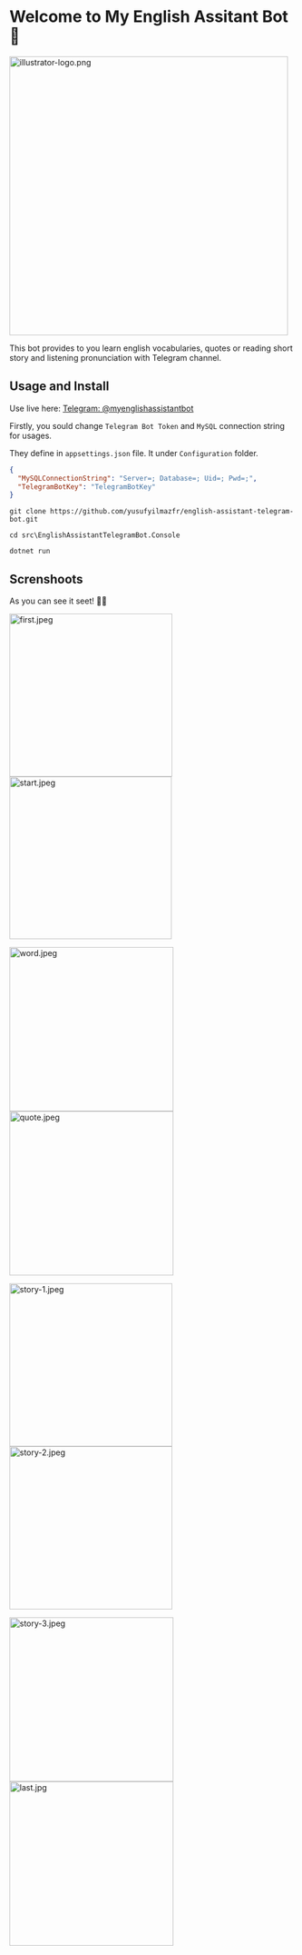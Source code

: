 # Welcome to My English Assitant Bot👋



<img title="" src="./screenshots/illustrator-logo.png" alt="illustrator-logo.png" data-align="center" width="491">

This bot provides to you learn english vocabularies, quotes or reading short story and listening pronunciation with Telegram channel.



## Usage and Install

Use live here: [Telegram: @myenglishassistantbot](https://t.me/myenglishassistantbot)



Firstly, you sould change `Telegram Bot Token` and `MySQL` connection string for usages.



They define in `appsettings.json` file. It under `Configuration` folder.



```json
{
  "MySQLConnectionString": "Server=; Database=; Uid=; Pwd=;",
  "TelegramBotKey": "TelegramBotKey"
}
```



`git clone https://github.com/yusufyilmazfr/english-assistant-telegram-bot.git`

`cd src\EnglishAssistantTelegramBot.Console`

`dotnet run`



## Screnshoots

As you can see it seet! 💝🎉



<img title="" src="./screenshots/first.jpeg" alt="first.jpeg" data-align="inline" width="287"><img title="" src="./screenshots/start.jpeg" alt="start.jpeg" width="286">



<img title="" src="./screenshots/word.jpeg" alt="word.jpeg" width="289"><img title="" src="./screenshots/quote.jpeg" alt="quote.jpeg" width="289">



<img title="" src="./screenshots/story-1.jpeg" alt="story-1.jpeg" width="287"><img title="" src="./screenshots/story-2.jpeg" alt="story-2.jpeg" width="287">



<img title="" src="./screenshots/story-3.jpeg" alt="story-3.jpeg" width="289"><img title="" src="./screenshots/last.jpg" alt="last.jpg" width="289">
